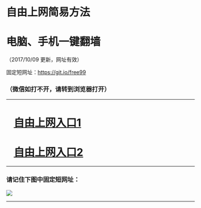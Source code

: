 ﻿# 自由上网简易方法

# 电脑、手机一键翻墙

（2017/10/09 更新，网址有效）

固定短网址：https://git.io/free99

### （微信如打不开，请转到浏览器打开）


***





# &nbsp;&nbsp; <a href="http://ft767011004.fwq-tz-1001.info/fwqtz01.html?t=100900117870 " target="_blank">自由上网入口1</a>
# &nbsp;&nbsp; <a href="http://ft157175721.fwq-tz-1002.info/fwqtz02.html?t=100900123443 " target="_blank">自由上网入口2</a>
***

### 请记住下图中固定短网址：

<img src="https://s3-us-west-2.amazonaws.com/fwq-1001/yjfq-20170905okok.png" /> 


***

